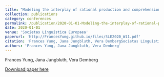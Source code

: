 ```yaml
---
title: "Modeling the interplay of rational production and comprehension of ambiguous connectives"
collection: publications
category: conferences
permalink: /publication/2020-01-01-Modeling-the-interplay-of-rational-production
date: 2020-01-01
venue: 'Societas Linguistica Europaea'
paperurl: 'http://FrancesYung.github.io/files/SLE2020_W11.pdf'
citation: 'Frances Yung, Jana Jungbluth, Vera DembergSocietas Linguistica Europaea 2020'
authors: 'Frances Yung, Jana Jungbluth, Vera Demberg'
---
```

Frances Yung, Jana Jungbluth, Vera Demberg

<a href='http://FrancesYung.github.io/files/SLE2020_W11.pdf'>Download paper here</a>
